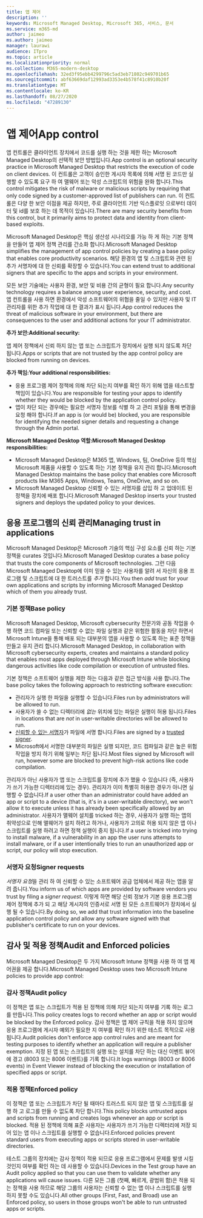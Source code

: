```yaml
---
title: 앱 제어
description: ''
keywords: Microsoft Managed Desktop, Microsoft 365, 서비스, 문서
ms.service: m365-md
author: jaimeo
ms.author: jaimeo
manager: laurawi
audience: ITpro
ms.topic: article
ms.localizationpriority: normal
ms.collection: M365-modern-desktop
ms.openlocfilehash: 32ed3f95ebb4299796c5ad3eb71802c949701b65
ms.sourcegitcommit: abf63669daf12993ad3353e4b578f41c8910b20f
ms.translationtype: MT
ms.contentlocale: ko-KR
ms.lasthandoff: 08/27/2020
ms.locfileid: "47289130"
---
```

# <a name="app-control"></a><span data-ttu-id="19b04-103">앱 제어</span><span class="sxs-lookup"><span data-stu-id="19b04-103">App control</span></span>

<span data-ttu-id="19b04-104">앱 컨트롤은 클라이언트 장치에서 코드를 실행 하는 것을 제한 하는 Microsoft Managed Desktop의 선택적 보안 방법입니다.</span><span class="sxs-lookup"><span data-stu-id="19b04-104">App control is an optional security practice in Microsoft Managed Desktop that restricts the execution of code on client devices.</span></span> <span data-ttu-id="19b04-105">이 컨트롤은 고객이 승인한 게시자 목록에 의해 서명 된 코드만 실행할 수 있도록 요구 하 여 맬웨어 또는 악성 스크립트의 위험을 완화 합니다.</span><span class="sxs-lookup"><span data-stu-id="19b04-105">This control mitigates the risk of malware or malicious scripts by requiring that only code signed by a customer-approved list of publishers can run.</span></span> <span data-ttu-id="19b04-106">이 컨트롤은 다양 한 보안 이점을 제공 하지만, 주로 클라이언트 기반 익스플로잇 으로부터 데이터 및 id를 보호 하는 데 목적이 있습니다.</span><span class="sxs-lookup"><span data-stu-id="19b04-106">There are many security benefits from this control, but it primarily aims to protect data and identity from client-based exploits.</span></span>

<span data-ttu-id="19b04-107">Microsoft Managed Desktop은 핵심 생산성 시나리오를 가능 하 게 하는 기본 정책을 만들어 앱 제어 정책 관리를 간소화 합니다.</span><span class="sxs-lookup"><span data-stu-id="19b04-107">Microsoft Managed Desktop simplifies the management of app control policies by creating a base policy that enables core productivity scenarios.</span></span> <span data-ttu-id="19b04-108">해당 환경의 앱 및 스크립트와 관련 된 추가 서명자에 대 한 신뢰를 확장할 수 있습니다.</span><span class="sxs-lookup"><span data-stu-id="19b04-108">You can extend trust to additional signers that are specific to the apps and scripts in your environment.</span></span> 


<span data-ttu-id="19b04-109">모든 보안 기술에는 사용자 환경, 보안 및 비용 간의 균형이 필요 합니다.</span><span class="sxs-lookup"><span data-stu-id="19b04-109">Any security technology requires a balance among user experience, security, and cost.</span></span> <span data-ttu-id="19b04-110">앱 컨트롤을 사용 하면 환경에서 악성 소프트웨어의 위협을 줄일 수 있지만 사용자 및 IT 관리자를 위한 추가 작업에 대 한 결과가 표시 됩니다.</span><span class="sxs-lookup"><span data-stu-id="19b04-110">App control reduces the threat of malicious software in your environment, but there are consequences to the user and additional actions for your IT administrator.</span></span>

<span data-ttu-id="19b04-111">**추가 보안:**</span><span class="sxs-lookup"><span data-stu-id="19b04-111">**Additional security:**</span></span>

<span data-ttu-id="19b04-112">앱 제어 정책에서 신뢰 하지 않는 앱 또는 스크립트가 장치에서 실행 되지 않도록 차단 됩니다.</span><span class="sxs-lookup"><span data-stu-id="19b04-112">Apps or scripts that are not trusted by the app control policy are blocked from running on devices.</span></span>

<span data-ttu-id="19b04-113">**추가 책임:**</span><span class="sxs-lookup"><span data-stu-id="19b04-113">**Your additional responsibilities:**</span></span>

- <span data-ttu-id="19b04-114">응용 프로그램 제어 정책에 의해 차단 되는지 여부를 확인 하기 위해 앱을 테스트할 책임이 있습니다.</span><span class="sxs-lookup"><span data-stu-id="19b04-114">You are responsible for testing your apps to identify whether they would be blocked by the application control policy.</span></span>
- <span data-ttu-id="19b04-115">앱이 차단 되는 경우에는 필요한 서명자 정보를 식별 하 고 관리 포털을 통해 변경을 요청 해야 합니다.</span><span class="sxs-lookup"><span data-stu-id="19b04-115">If an app is (or would be) blocked, you are responsible for identifying the needed signer details and requesting a change through the Admin portal.</span></span>

<span data-ttu-id="19b04-116">**Microsoft Managed Desktop 역할:**</span><span class="sxs-lookup"><span data-stu-id="19b04-116">**Microsoft Managed Desktop responsibilities:**</span></span>

- <span data-ttu-id="19b04-117">Microsoft Managed Desktop은 M365 앱, Windows, 팀, OneDrive 등의 핵심 Microsoft 제품을 사용할 수 있도록 하는 기본 정책을 유지 관리 합니다.</span><span class="sxs-lookup"><span data-stu-id="19b04-117">Microsoft Managed Desktop maintains the base policy that enables core Microsoft products like M365 Apps, Windows, Teams, OneDrive, and so on.</span></span>
- <span data-ttu-id="19b04-118">Microsoft Managed Desktop 신뢰할 수 있는 서명자를 삽입 하 고 업데이트 된 정책을 장치에 배포 합니다.</span><span class="sxs-lookup"><span data-stu-id="19b04-118">Microsoft Managed Desktop inserts your trusted signers and deploys the updated policy to your devices.</span></span>


## <a name="managing-trust-in-applications"></a><span data-ttu-id="19b04-119">응용 프로그램의 신뢰 관리</span><span class="sxs-lookup"><span data-stu-id="19b04-119">Managing trust in applications</span></span>

<span data-ttu-id="19b04-120">Microsoft Managed Desktop은 Microsoft 기술의 핵심 구성 요소를 신뢰 하는 기본 정책을 curates 것입니다.</span><span class="sxs-lookup"><span data-stu-id="19b04-120">Microsoft Managed Desktop curates a base policy that trusts the core components of Microsoft technologies.</span></span> <span data-ttu-id="19b04-121">그런 다음 Microsoft Managed Desktop에 이미 믿을 수 있는 사용자를 알려 서 자신의 응용 프로그램 및 스크립트에 대 한 트러스트를 *추가* 합니다.</span><span class="sxs-lookup"><span data-stu-id="19b04-121">You then *add* trust for your own applications and scripts by informing Microsoft Managed Desktop which of them you already trust.</span></span>

### <a name="base-policy"></a><span data-ttu-id="19b04-122">기본 정책</span><span class="sxs-lookup"><span data-stu-id="19b04-122">Base policy</span></span>

<span data-ttu-id="19b04-123">Microsoft Managed Desktop, Microsoft cybersecurity 전문가와 공동 작업을 수행 하면 코드 컴파일 또는 신뢰할 수 없는 파일 실행과 같은 위험한 활동을 차단 하면서 Microsoft Intune을 통해 배포 되는 대부분의 앱을 사용할 수 있도록 하는 표준 정책을 만들고 유지 관리 합니다.</span><span class="sxs-lookup"><span data-stu-id="19b04-123">Microsoft Managed Desktop, in collaboration with Microsoft cybersecurity experts, creates and maintains a standard policy that enables most apps deployed through Microsoft Intune while blocking dangerous activities like code compilation or execution of untrusted files.</span></span>

<span data-ttu-id="19b04-124">기본 정책은 소프트웨어 실행을 제한 하는 다음과 같은 접근 방식을 사용 합니다.</span><span class="sxs-lookup"><span data-stu-id="19b04-124">The base policy takes the following approach to restricting software execution:</span></span>

- <span data-ttu-id="19b04-125">관리자가 실행 한 파일을 실행할 수 있습니다.</span><span class="sxs-lookup"><span data-stu-id="19b04-125">Files run by administrators will be allowed to run.</span></span>
- <span data-ttu-id="19b04-126">사용자가 쓸 수 없는 디렉터리에 *없는* 위치에 있는 파일은 실행이 허용 됩니다.</span><span class="sxs-lookup"><span data-stu-id="19b04-126">Files in locations that are *not* in user-writable directories will be allowed to run.</span></span>
- <span data-ttu-id="19b04-127">[신뢰할 수 있는 서명자](#signer-requests)가 파일에 서명 합니다.</span><span class="sxs-lookup"><span data-stu-id="19b04-127">Files are signed by a [trusted signer](#signer-requests).</span></span>
- <span data-ttu-id="19b04-128">Microsoft에서 서명한 대부분의 파일은 실행 되지만, 코드 컴파일과 같은 높은 위험 작업을 방지 하기 위해 일부는 차단 됩니다.</span><span class="sxs-lookup"><span data-stu-id="19b04-128">Most files signed by Microsoft will run, however some are blocked to prevent high-risk actions like code compilation.</span></span>


<span data-ttu-id="19b04-129">관리자가 아닌 사용자가 앱 또는 스크립트를 장치에 추가 했을 수 있습니다 (즉, 사용자가 쓰기 가능한 디렉터리에 있는 경우). 관리자가 이미 특별히 허용한 경우가 아니면 실행할 수 없습니다.</span><span class="sxs-lookup"><span data-stu-id="19b04-129">If a user other than an administrator could have added an app or script to a device (that is, it's in a user-writable directory), we won't allow it to execute unless it has already been specifically allowed by an administrator.</span></span> <span data-ttu-id="19b04-130">사용자가 맬웨어 설치를 tricked 하는 경우, 사용자가 실행 하는 앱의 취약성으로 인해 맬웨어가 설치 하려고 하거나, 사용자가 고의로 허용 되지 않은 앱 이나 스크립트를 실행 하려고 하면 정책 실행이 중지 됩니다.</span><span class="sxs-lookup"><span data-stu-id="19b04-130">If a user is tricked into trying to install malware, if a vulnerability in an app the user runs attempts to install malware, or if a user intentionally tries to run an unauthorized app or script, our policy will stop execution.</span></span>

### <a name="signer-requests"></a><span data-ttu-id="19b04-131">서명자 요청</span><span class="sxs-lookup"><span data-stu-id="19b04-131">Signer requests</span></span>

<span data-ttu-id="19b04-132">*서명자 요청*을 관리 하 여 신뢰할 수 있는 소프트웨어 공급 업체에서 제공 하는 앱을 알려 줍니다.</span><span class="sxs-lookup"><span data-stu-id="19b04-132">You inform us of which apps are provided by software vendors you trust by filing a *signer request*.</span></span> <span data-ttu-id="19b04-133">이렇게 하면 해당 신뢰 정보가 기본 응용 프로그램 제어 정책에 추가 되 고 해당 게시자의 인증서로 서명 된 모든 소프트웨어가 장치에서 실행 될 수 있습니다.</span><span class="sxs-lookup"><span data-stu-id="19b04-133">By doing so, we add that trust information into the baseline application control policy and allow any software signed with that publisher's certificate to run on your devices.</span></span>

## <a name="audit-and-enforced-policies"></a><span data-ttu-id="19b04-134">감사 및 적용 정책</span><span class="sxs-lookup"><span data-stu-id="19b04-134">Audit and Enforced policies</span></span>

<span data-ttu-id="19b04-135">Microsoft Managed Desktop은 두 가지 Microsoft Intune 정책을 사용 하 여 앱 제어권을 제공 합니다.</span><span class="sxs-lookup"><span data-stu-id="19b04-135">Microsoft Managed Desktop uses two Microsoft Intune policies to provide app control:</span></span>

### <a name="audit-policy"></a><span data-ttu-id="19b04-136">감사 정책</span><span class="sxs-lookup"><span data-stu-id="19b04-136">Audit policy</span></span>
<span data-ttu-id="19b04-137">이 정책은 앱 또는 스크립트가 적용 된 정책에 의해 차단 되는지 여부를 기록 하는 로그를 만듭니다.</span><span class="sxs-lookup"><span data-stu-id="19b04-137">This policy creates logs to record whether an app or script would be blocked by the Enforced policy.</span></span> <span data-ttu-id="19b04-138">감사 정책은 앱 제어 규칙을 적용 하지 않으며 응용 프로그램에 게시자 예외가 필요한 지 여부를 확인 하기 위한 테스트 목적으로 사용 됩니다.</span><span class="sxs-lookup"><span data-stu-id="19b04-138">Audit policies don't enforce app control rules and are meant for testing purposes to identify whether an application will require a publisher exemption.</span></span> <span data-ttu-id="19b04-139">지정 된 앱 또는 스크립트의 실행 또는 설치를 차단 하는 대신 이벤트 뷰어에 경고 (8003 또는 8006 이벤트)를 기록 합니다.</span><span class="sxs-lookup"><span data-stu-id="19b04-139">It logs warnings (8003 or 8006 events) in Event Viewer instead of blocking the execution or installation of specified apps or script.</span></span>

### <a name="enforced-policy"></a><span data-ttu-id="19b04-140">적용 정책</span><span class="sxs-lookup"><span data-stu-id="19b04-140">Enforced policy</span></span>
<span data-ttu-id="19b04-141">이 정책은 앱 또는 스크립트가 차단 될 때마다 트러스트 되지 않은 앱 및 스크립트를 실행 하 고 로그를 만들 수 없도록 차단 합니다.</span><span class="sxs-lookup"><span data-stu-id="19b04-141">This policy blocks untrusted apps and scripts from running and creates logs whenever an app or script is blocked.</span></span> <span data-ttu-id="19b04-142">적용 된 정책에 의해 표준 사용자는 사용자가 쓰기 가능한 디렉터리에 저장 되어 있는 앱 이나 스크립트를 실행할 수 없습니다.</span><span class="sxs-lookup"><span data-stu-id="19b04-142">Enforced policies prevent standard users from executing apps or scripts stored in user-writable directories.</span></span>

<span data-ttu-id="19b04-143">테스트 그룹의 장치에는 감사 정책이 적용 되므로 응용 프로그램에서 문제를 발생 시킬 것인지 여부를 확인 하는 데 사용할 수 있습니다.</span><span class="sxs-lookup"><span data-stu-id="19b04-143">Devices in the Test group have an Audit policy applied so that you can use them to validate whether any applications will cause issues.</span></span> <span data-ttu-id="19b04-144">다른 모든 그룹 (첫째, 빠르게, 광범위 함)은 적용 되는 정책을 사용 하므로 해당 그룹의 사용자는 신뢰할 수 없는 앱 이나 스크립트를 실행 하지 못할 수도 있습니다.</span><span class="sxs-lookup"><span data-stu-id="19b04-144">All other groups (First, Fast, and Broad) use an Enforced policy, so users in those groups won't be able to run untrusted apps or scripts.</span></span>







